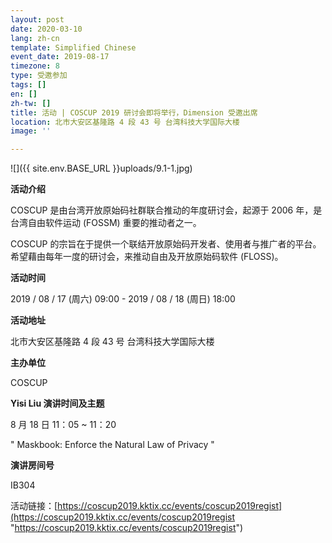 ```yaml
---
layout: post
date: 2020-03-10
lang: zh-cn
template: Simplified Chinese
event_date: 2019-08-17
timezone: 8
type: 受邀参加
tags: []
en: []
zh-tw: []
title: 活动 | COSCUP 2019 研讨会即将举行，Dimension 受邀出席
location: 北市大安区基隆路 4 段 43 号 台湾科技大学国际大楼
image: ''

---
```

![]({{ site.env.BASE_URL }}uploads/9.1-1.jpg)

**活动介绍**

COSCUP 是由台湾开放原始码社群联合推动的年度研讨会，起源于 2006 年，是台湾自由软件运动 (FOSSM) 重要的推动者之一。

COSCUP 的宗旨在于提供一个联结开放原始码开发者、使用者与推广者的平台。希望藉由每年一度的研讨会，来推动自由及开放原始码软件 (FLOSS)。

**活动时间**

2019 / 08 / 17 (周六) 09:00 - 2019 / 08 / 18 (周日) 18:00

**活动地址**

北市大安区基隆路 4 段 43 号 台湾科技大学国际大楼

**主办单位**

COSCUP

**Yisi Liu 演讲时间及主题**

8 月 18 日 11：05 \~ 11：20

" Maskbook: Enforce the Natural Law of Privacy "

**演讲房间号**

IB304

活动链接：[https://coscup2019.kktix.cc/events/coscup2019regist](https://coscup2019.kktix.cc/events/coscup2019regist "https://coscup2019.kktix.cc/events/coscup2019regist")